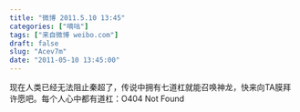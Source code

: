 ```yaml
---
title: "微博 2011.5.10 13:45"
categories: ["嘀咕"]
tags: ["来自微博 weibo.com"]
draft: false
slug: "Acev7m"
date: "2011-05-10 13:45:00"
---
```


<p>现在人类已经无法阻止秦超了，传说中拥有七道杠就能召唤神龙，快来向TA膜拜许愿吧。每个人心中都有道杠：O404 Not Found ​​​​</p>

